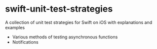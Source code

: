 # swift-unit-test-strategies
A collection of unit test strategies for Swift on iOS with explanations and examples

- Various methods of testing asynchronous functions
- Notifications
